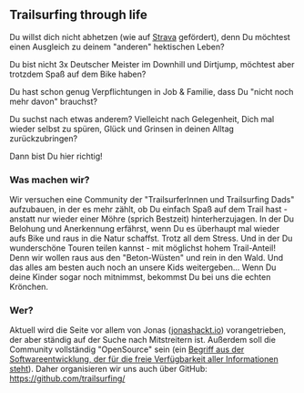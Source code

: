 ## Trailsurfing through life

Du willst dich nicht abhetzen (wie auf [Strava](https://www.strava.com/) gefördert), denn Du möchtest einen Ausgleich zu deinem "anderen" hektischen Leben?

Du bist nicht 3x Deutscher Meister im Downhill und Dirtjump, möchtest aber trotzdem Spaß auf dem Bike haben?

Du hast schon genug Verpflichtungen in Job & Familie, dass Du "nicht noch mehr davon" brauchst?

Du suchst nach etwas anderem? Vielleicht nach Gelegenheit, Dich mal wieder selbst zu spüren, Glück und Grinsen in deinen Alltag zurückzubringen?

Dann bist Du hier richtig!

### Was machen wir?

Wir versuchen eine Community der "TrailsurferInnen und Trailsurfing Dads" aufzubauen, in der es mehr zählt, ob Du einfach Spaß auf dem Trail hast - anstatt nur wieder einer Möhre (sprich Bestzeit) hinterherzujagen. In der Du Belohung und Anerkennung erfährst, wenn Du es überhaupt mal wieder aufs Bike und raus in die Natur schaffst. Trotz all dem Stress. Und in der Du wunderschöne Touren teilen kannst - mit möglichst hohem Trail-Anteil! Denn wir wollen raus aus den "Beton-Wüsten" und rein in den Wald. Und das alles am besten auch noch an unsere Kids weitergeben... Wenn Du deine Kinder sogar noch mitnimmst, bekommst Du bei uns die echten Krönchen.

### Wer?

Aktuell wird die Seite vor allem von Jonas ([jonashackt.io](https://jonashackt.io/)) vorangetrieben, der aber ständig auf der Suche nach Mitstreitern ist. Außerdem soll die Community vollständig "OpenSource" sein (ein [Begriff aus der Softwareentwicklung, der für die freie Verfügbarkeit aller Informationen steht](https://de.wikipedia.org/wiki/Open_Source)). Daher organisieren wir uns auch über GitHub: https://github.com/trailsurfing/
